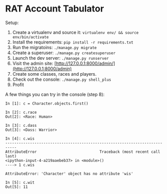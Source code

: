RAT Account Tabulator
=====================

Setup:

1. Create a virtualenv and source it: `virtualenv env/ && source env/bin/activate`
2. Install the requirements: `pip install -r requirements.txt`
3. Run the migratoins: `./manage.py migrate`
4. Create a superuser: `./manage.py createsuperuser`
5. Launch the dev server: `./manage.py runserver`
6. Visit the admin site: [http://127.0.0.1:8000/admin/](http://127.0.0.1:8000/admin)
7. Create some classes, races and players.
8. Check out the console: `./manage.py shell_plus`
9. Profit


A few things you can try in the console (step 8):


    In [1]: c = Character.objects.first()

    In [2]: c.race
    Out[2]: <Race: Human>

    In [3]: c.dass
    Out[3]: <Dass: Warrior>

    In [4]: c.wis
    ---------------------------------------------------------------------------
    AttributeError                            Traceback (most recent call last)
    <ipython-input-4-a219aaebeb37> in <module>()
    ----> 1 c.wis

    AttributeError: 'Character' object has no attribute 'wis'

    In [5]: c.wit
    Out[5]: 11
